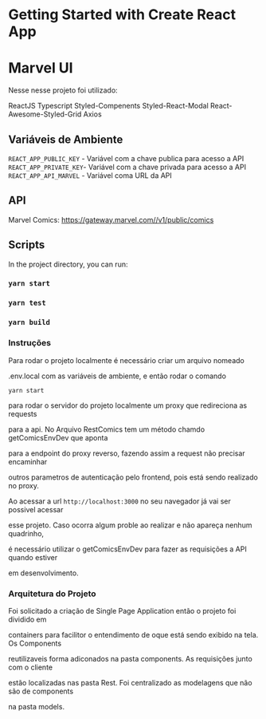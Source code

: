 # Getting Started with Create React App

# Marvel UI

Nesse nesse projeto foi utilizado:

ReactJS
Typescript
Styled-Compenents
Styled-React-Modal
React-Awesome-Styled-Grid
Axios

## Variáveis de Ambiente

`REACT_APP_PUBLIC_KEY` - Variável com a chave publica para acesso a API
`REACT_APP_PRIVATE_KEY`- Variável com a chave privada para acesso a API
`REACT_APP_API_MARVEL` - Variável coma URL da API

## API

Marvel Comics: https://gateway.marvel.com//v1/public/comics

## Scripts 

In the project directory, you can run:

### `yarn start`

### `yarn test`

### `yarn build`

### Instruções

Para rodar o projeto localmente é necessário criar um arquivo nomeado

.env.local com as variáveis de ambiente, e então rodar o comando 

`yarn start`

para rodar o servidor do projeto localmente um proxy que redireciona as requests 

para a api. No Arquivo RestComics tem um método chamdo getComicsEnvDev que aponta 

para a endpoint do proxy reverso, fazendo assim a request não precisar encaminhar

outros parametros de autenticação pelo frontend, pois está sendo realizado no proxy.

Ao acessar a url `http://localhost:3000` no seu navegador já vai ser possivel acessar

esse projeto. Caso ocorra algum proble ao realizar e não apareça nenhum quadrinho,

é necessário utilizar  o getComicsEnvDev para fazer as requisições a  API quando estiver

em desenvolvimento.

### Arquitetura do Projeto

Foi solicitado a criação de Single Page Application então o projeto foi dividido em 

containers para facilitor o entendimento de oque está sendo exibido na tela. Os Components

reutilizaveis forma adiconados na pasta components. As requisições junto com o cliente

estão localizadas nas pasta Rest. Foi centralizado as modelagens que não são de components

na pasta models.
